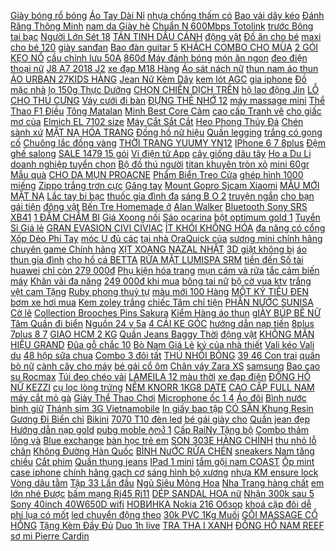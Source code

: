 [Giày bóng rổ bóng](https://sites.google.com/site/taitro1x/giay-bong-ro---bong-chuyen) [Áo Tay Dài Nỉ](https://pds5.ndk.vn/p0/0/360/ao-tay-dai-ni-toc-tim-so-sanh-danh-gia/) [nhựa chống thấm có](https://pds6.ndk.vn/p0/251/129/yem-nhua-chong-tham-co-mang-so-sanh-danh-gia/) [Bao vải dây kéo](https://pds.ndk.vn/p0/16/514/bao-vai-day-keo-bao-kinh-the-thao-so-sanh-danh-gia/) [Đánh Răng Thông Minh](https://pds7.ndk.vn/p0/302/645/combo-2-kep-kem-danh-rang-thong-minh-hinh-thu-so-sanh-danh-gia/) [nam da Giày hè](https://pds6.ndk.vn/p0/263/838/bao-hanh-1-namgiay-ro-nam-da-bo-giay-luoi-nam-da-giay-he-nam-giay-nam-so-sanh-danh-gia/) [Chuẩn N 600Mbps Totolink](https://pds5.ndk.vn/p0/247/731/router-wifi-chuan-n-600mbps-totolink-n600r-so-sanh-danh-gia/) [trước Bông tai bạc](https://pds3.ndk.vn/p0/119/551/dat-truoc-bong-tai-bac-cho-be-gai-hinh-buom-xinh-bac-ta-so-sanh-danh-gia/) [Người Lớn Sét 18](https://sites.google.com/site/chinhhang1w/moc-treo/36660d---mua-2-freeship-moc-ao-nguoi-lon-set-18-cai-mua-ngay) [TÁN TINH DẦU CÁNH](https://pds5.ndk.vn/p0/206/99/may-khuech-tan-tinh-dau-canh-hoa-van-go-cao-cap-canhhoa-so-sanh-danh-gia/) [động vật](https://dongvat2.blogspot.com/2017/12/ico-pincoin-dubai-huong-dan-to-tai.html) [Đồ ăn cho bé](https://sites.google.com/site/dhanhgia12d/do-an-cho-be) [maxi cho bé 120](https://pds5.ndk.vn/p0/211/307/tv07-vay-maxi-cho-be-120-150cm-so-sanh-danh-gia/) [giày sanđan](https://pds6.ndk.vn/p0/262/584/giay-sandan-so-sanh-danh-gia/) [Bao đàn guitar 5](https://pds.ndk.vn/p0/26/155/bao-dan-guitar-5-lop-so-sanh-danh-gia/) [KHÁCH COMBO CHO MÙA](https://pds.ndk.vn/p0/35/232/hang-tra-khach-combo-cho-mua-thu-2019-so-sanh-danh-gia/) [2 GÓI KẸO NỔ](https://pds6.ndk.vn/p0/281/473/combo-2-goi-keo-no-thai-sieu-ngon-so-sanh-danh-gia/) [cầu chỉnh lưu 50A](https://pds4.ndk.vn/p0/189/506/di-ot-diode-cau-chinh-luu-50a-1200v-5-chan-so-sanh-danh-gia/) [860đ Máy đánh bóng](https://sites.google.com/site/noibatxa1x/may-cha-nham/299860d---may-danh-bong-o-to-mua-ngay) [món ăn ngon](https://monanngon2.blogspot.com/2017/08/hoc-thuyet-da-vince-full-thuyet-minh.html) [đeo điện thoại nữ](https://pds.ndk.vn/p0/60/421/tui-deo-cheo-deo-dien-thoai-nu-m008-so-sanh-danh-gia/) [J8 A7 2018 J2](https://pds3.ndk.vn/p0/141/819/samsung-s10-j4-j6-plus-j8-a7-2018-j2-pro-lite-quicksand-diamond-phone-case-so-sanh-danh-gia/) [xe đạp M18 Hàng](https://pds.ndk.vn/p0/0/483/den-pin-mini-gan-tay-cam-xe-dap-m18-hang-nhap-khau-so-sanh-danh-gia/) [Áo sát nách nữ](https://pds5.ndk.vn/p0/226/484/ao-sat-nach-nu-on-4d-so-sanh-danh-gia/) [thun nam áo thun](https://pds6.ndk.vn/p0/294/452/ao-thun-nam-ao-thun-nam-so-sanh-danh-gia/) [ÁO URBAN 27KIDS HÀNG](https://pds4.ndk.vn/p0/163/773/ao-urban-27kids-hang-xuat-khau-so-sanh-danh-gia/) [Jean Nữ Kèm Dây](https://pds5.ndk.vn/p0/205/502/quan-gia-vay-jean-nu-kem-day-that-lung-so-sanh-danh-gia/) [kem lót AGC](https://pds6.ndk.vn/p0/260/228/kem-lot-agc-so-sanh-danh-gia/) [gia iphone](https://giaiphones.blogspot.com/2017/12/gap-ga-sinh-vien-sat-nhan-am-me-tinh.html) [Đồ mặc nhà](https://sites.google.com/site/hangdaux1x/do-mac-nha) [lọ 150g Thực Dưỡng](https://pds6.ndk.vn/p0/264/750/tekka-kho-lo-150g-thuc-duong-ba-loan-so-sanh-danh-gia/) [CHỌN CHIẾN DỊCH TRÊN](http://xn--kimtinonline1-jr2g7a.vn/p0/0/259/video-2-kiem-tien-online-2019-lua-chon-chien-dich-tren-accesstrade-phan-1-kiem-tien-online-accesstrade/) [hộ lao động Jin](https://pds4.ndk.vn/p0/151/155/giay-bao-ho-lao-dong-jin-805-gia-re-so-sanh-danh-gia/) [LỖ CHO THÚ CƯNG](https://pds4.ndk.vn/p0/162/478/ao-3-lo-cho-thu-cung-hinh-ngo-nghinh-size-xl2xl-so-sanh-danh-gia/) [Váy cưới đi bàn](https://pds3.ndk.vn/p0/142/68/vay-cuoi-di-ban-thanh-ly-so-sanh-danh-gia/) [ĐỰNG THẺ NHỚ 12](https://pds6.ndk.vn/p0/290/423/hop-dung-the-nho-12-the-sd-va-12-the-micro-sd-so-sanh-danh-gia/) [máy massage mini](https://pds5.ndk.vn/p0/227/178/may-massage-mini-so-sanh-danh-gia/) [Thể Thao F1 Điều](https://pds.ndk.vn/p0/61/310/sieu-xe-the-thao-f1-dieu-khien-tu-xa-t300i-dc2523-so-sanh-danh-gia/) [Tông Matalan](https://pds.ndk.vn/p0/64/864/tong-matalan-so-sanh-danh-gia/) [Minh Best Core Cảm](https://pds2.ndk.vn/p0/92/703/loa-thong-minh-best-core-cam-ung-loa-cam-ung-so-sanh-danh-gia/) [cao cấp Tranh vẽ](https://pds4.ndk.vn/p0/177/598/decal-dan-kinh-cao-cap-tranh-ve-thanh-pho-trang-den-so-sanh-danh-gia/) [cho giấc mơ của](https://magioithieumomo.haitrieuweb.com/p0/3/151/dau-tu-cho-giac-mo-cua-ban-ma-momo/) [Elmich EL 7102 size](https://pds7.ndk.vn/p0/309/33/chao-chong-dinh-day-tu-elmich-el-7102-size-20cm-so-sanh-danh-gia/) [Máy Cắt Sắt Cắt](https://pds4.ndk.vn/p0/173/17/may-cat-sat-cat-gach-cat-go-dang-ban-lomvum-z1e-qh-110-day-dong-cam-ket-hang-chinh-hang-phat-hien-sai-tra-lai-hang-so-sanh-danh-gia/) [Heo Phong Thủy Đá](https://pds.ndk.vn/p0/30/959/tuong-da-heo-phong-thuy-da-mau-so-sanh-danh-gia/) [Chén sành xứ](https://pds5.ndk.vn/p0/216/668/chen-sanh-xu-so-sanh-danh-gia/) [MẶT NẠ HÓA TRANG](https://pds6.ndk.vn/p0/268/981/mat-na-hoa-trang-halowween-so-sanh-danh-gia/) [Đồng hồ nữ hiệu](https://baoduongdieuhoatainhanoi.blogspot.com/2020/01/giam-gia-ong-ho-nu-hieu-via-brera-nhat.html) [Quần legging](https://pds6.ndk.vn/p0/291/222/quan-legging-so-sanh-danh-gia/) [trắng có gọng cố](https://pds5.ndk.vn/p0/213/34/ao-trang-co-gong-co-dinh-v1-so-sanh-danh-gia/) [Chuông lắc đồng vàng](https://pds7.ndk.vn/p0/301/167/chuong-lac-dong-vang-so-sanh-danh-gia/) [THỜI TRANG YUUMY YN12](https://pds6.ndk.vn/p0/280/632/tui-deo-cheo-nu-thoi-trang-yuumy-yn12-nhieu-mau-so-sanh-danh-gia/) [IPhone 6 7 8plus](https://pds4.ndk.vn/p0/167/574/kinh-cuong-luc-10d-full-man-loai-tot-danh-cho-cac-dong-may-iphone-678plus-ipx-so-sanh-danh-gia/) [Đệm ghế salong](https://pds5.ndk.vn/p0/205/961/dem-ghe-salong-so-sanh-danh-gia/) [SALE 1479 15 gói](https://pds.ndk.vn/p0/27/710/sale-1479-15-goi-silk-collagen-coresi-112021-so-sanh-danh-gia/) [Ví điện tử App](https://magioithieumomo.haitrieuweb.com/p0/3/706/bao-cao-pr-nhom-mixie-chu-de-vi-dien-tu-app-thanh-toan-vi-dien-tu-momo-ma-momo/) [cây giống dâu tây](https://pds6.ndk.vn/p0/256/615/cay-giong-dau-tay-hana-nhat-so-sanh-danh-gia/) [Ho a Du Li](https://sites.google.com/site/tinhdau1x/sach-van-hoa---du-lich) [doanh nghiệp tuyển chọn](https://khuyenmaiinet.haitrieuweb.com/p0/4/775/fbnc-them-mot-cong-cu-giup-doanh-nghiep-tuyen-chon-nhan-tai-danh-gia-inet/) [Bộ đồ thú người](https://pds4.ndk.vn/p0/159/657/bo-do-thu-nguoi-lon-so-sanh-danh-gia/) [titan khuyên tròn xỏ](https://pds2.ndk.vn/p0/72/554/bong-tai-titan-khuyen-tron-xo-lo-so-sanh-danh-gia/) [mini 60gr Mẫu quà](https://pds6.ndk.vn/p0/299/578/dau-goi-sach-gau-thom-lich-lam-romano-mini-60gr-mau-qua-tang-so-sanh-danh-gia/) [CHO DA MỤN PROACNE](https://pds4.ndk.vn/p0/193/655/eucerin-tinh-chat-cho-da-mun-proacne-solution-super-serum-100ml-so-sanh-danh-gia/) [Phẩm Biển Treo Cửa](https://pds.ndk.vn/p0/13/939/bang-go-ten-shop-thiet-ke-theo-yeu-cau-bien-chup-hinh-san-pham-bien-treo-cua-hang-bien-treo-livetream-so-sanh-danh-gia/) [ghép hình 1000 miếng](https://pds5.ndk.vn/p0/237/276/tranh-ghep-hinh-1000-mieng-go-cau-be-rung-xanh-so-sanh-danh-gia/) [Zippo trắng trơn cực](https://pds.ndk.vn/p0/19/502/bat-zippo-trang-tron-cuc-dep-so-sanh-danh-gia/) [Găng tay](https://pds4.ndk.vn/p0/162/392/gang-tay-so-sanh-danh-gia/) [Mount Gopro Sjcam Xiaomi](https://pds.ndk.vn/p0/1/244/mount-gopro-sjcam-xiaomi-so-sanh-danh-gia/) [MẪU MỚI MẶT NẠ](https://pds5.ndk.vn/p0/215/903/mau-moi-mat-na-thai-doc-detoxblanc-so-sanh-danh-gia/) [Lắc tay bi bạc](https://pds6.ndk.vn/p0/256/859/lac-tay-bi-bac-so-sanh-danh-gia/) [thuốc gia đình đa](https://pds2.ndk.vn/p0/76/319/hop-dung-thuoc-gia-dinh-da-nang-2-tang-so-sanh-danh-gia/) [sáng B O 2](https://pds6.ndk.vn/p0/250/711/nen-phat-sang-bo-2-tui-halloween-uh01129-so-sanh-danh-gia/) [truyện ngắn](https://truyenngan3.blogspot.com/2018/01/mon-ngon-moi-ngay-goi-bo-rau-cang-cua.html) [cho bạn gái tiện](https://pds6.ndk.vn/p0/273/111/may-uon-mi-cho-ban-gai-tien-dung-so-sanh-danh-gia/) [động vật](https://dongvat2.blogspot.com/2018/01/video-chinh-sua-cua-toi-namdaik_16.html) [Bến Tre Homemade ở](https://pds4.ndk.vn/p0/175/604/mut-dua-non-ben-tre-homemade-o-tphcm-sai-gon-so-sanh-danh-gia/) [Alan Walker](https://alanwalker0.blogspot.com/2017/12/hgtv-1000-vi-tri-viec-lam-oi-nguoi-lao.html) [Bluetooth Sony SRS XB41](https://pds6.ndk.vn/p0/262/291/loa-bluetooth-sony-srs-xb41-chinh-hang-so-sanh-danh-gia/) [1 ĐẦM CHẤM BI](https://pds3.ndk.vn/p0/124/767/hang-nhap-cao-cap-loai-1-dam-cham-bi-tang-dap-li-phoi-than-den-so-sanh-danh-gia/) [Giá Xoong nồi](https://pds2.ndk.vn/p0/78/519/gia-xoong-noi-so-sanh-danh-gia/) [Sáo ocarina](https://pds2.ndk.vn/p0/65/208/sao-ocarina-so-sanh-danh-gia/) [bột optimum gold 1](https://pds3.ndk.vn/p0/144/531/hang-chinh-hang-sua-bot-optimum-gold-1-900g-date-2020-so-sanh-danh-gia/) [Tuyển Sỉ Giá lẻ](https://pds5.ndk.vn/p0/227/478/tuyen-si-gia-le-nhu-si-quan-au-nu-form-dep-so-sanh-danh-gia/) [GRAN EVASION CIVI CIVIAC](http://cv.xn--kimtinonline1-jr2g7a.vn/p0/0/872/gran-evasion-civi-civiac-kiem-tien-affiliate-civi-vn/) [ÍT KHÓI KHÔNG HÓA](https://pds5.ndk.vn/p0/232/693/nhang-sach-que-thao-duoc-2-tac-300-cay-it-khoi-khong-hoa-chat-an-toan-voi-tre-nho-so-sanh-danh-gia/) [đa năng có cổng](https://pds6.ndk.vn/p0/250/731/o-cam-da-nang-co-cong-sac-usb-den-ngu-led-so-sanh-danh-gia/) [Xốp Dẻo Phi Tay](https://pds3.ndk.vn/p0/125/630/may-bay-xop-deo-phi-tay-loai-to-sieu-ben-46cm-x48cm-so-sanh-danh-gia/) [móc U đủ các](https://pds4.ndk.vn/p0/158/903/gat-mua-silicon-cho-cac-loai-xe-chan-moc-u-du-cac-size-so-sanh-danh-gia/) [tại nhà OraQuick của](https://pds5.ndk.vn/p0/248/231/bo-thu-hiv-tai-nha-oraquick-cua-my-chinh-xac-999-kem-dich-vu-so-sanh-danh-gia/) [sương mini chính hãng](https://suadieuhoataihanoi2.blogspot.com/2020/03/giam-gia-xa-hang-quat-ieu-hoa-phun.html) [chuyên game Chính hãng](https://pds3.ndk.vn/p0/139/32/ban-phim-ensoho-e-104k-y-f-r-chuyen-game-chinh-hang-giao-ngau-nhien-vang-cam-den-do-so-sanh-danh-gia/) [XỊT XOANG NAZAL NHẬT](https://pds.ndk.vn/p0/22/401/thuoc-xit-xoang-nazal-nhat-ban-so-sanh-danh-gia/) [3D giặt không bị](https://pds6.ndk.vn/p0/272/791/ao-khoac-be-trai-hinh-sieu-nhan-nhen-tu-12kg-42kg-chat-thun-da-ca-min-dep-hinh-in-ky-thuat-so-3d-giat-khong-bi-vo-h-so-sanh-danh-gia/) [áo thun gia đình](https://pds5.ndk.vn/p0/241/254/ao-thun-gia-dinh-so-sanh-danh-gia/) [cho hồ cá BETTA](https://pds2.ndk.vn/p0/98/849/vi-sinh-nam-duong-ruot-cho-ho-ca-betta-coffy-so-sanh-danh-gia/) [RỬA MẶT LUMISPA SRM](https://pds4.ndk.vn/p0/182/924/may-rua-mat-lumispa-srm-phieu-bao-hanh-so-sanh-danh-gia/) [tiền đến Số tài](https://magioithieumomo.haitrieuweb.com/p0/2/812/huong-dan-chuyen-tien-den-so-tai-khoan-ngan-hang-tren-viettelpay-ma-momo/) [huawei](https://huawei6.blogspot.com/2018/03/a-co-iem-chuan-vao-lop-10-tinh-binh.html) [chỉ còn 279 000đ](https://cachlamdep3.blogspot.com/2019/11/chi-con-279000-vai-phuong-anh.html) [Phụ kiện hóa trang](https://pds.ndk.vn/p0/6/828/phu-kien-hoa-trang-dui-dui-cho-thu-cung-so-sanh-danh-gia/) [mụn cám và rửa](https://pds.ndk.vn/p0/33/312/combo-2-mieng-cha-mun-cam-va-rua-mat-hinh-giot-nuoc-so-sanh-danh-gia/) [tắc cảm biến máy](https://pds4.ndk.vn/p0/163/917/1-cong-tac-cam-bien-may-nuoc-nong-cong-tac-cam-bien-binh-nong-lanh-so-sanh-danh-gia/) [Khăn vải đa năng](https://pds3.ndk.vn/p0/121/923/khan-vai-da-nang-hien-trang-so-sanh-danh-gia/) [249 000đ khi mua](https://sites.google.com/site/mayphunson1x/may-lam-toi-den/chi-co-1249000d-khi-mua-may-lam-toi-den-sunca-sf-g200) [bông tai nữ](https://pds6.ndk.vn/p0/270/543/bong-tai-nu-so-sanh-danh-gia/) [bộ cờ vua ktv](https://pds.ndk.vn/p0/39/405/bo-co-vua-ktv-so-sanh-danh-gia/) [trắng vệt cam Tặng](https://pds3.ndk.vn/p0/131/726/giay-prophere-trang-vet-cam-tang-tat-khu-mui-tang-moc-khoa-sneaker-freeship-don-hang-40k-so-sanh-danh-gia/) [Ruby phong thuỷ tự](https://pds5.ndk.vn/p0/218/951/ruby-phong-thuy-tu-nhien-so-sanh-danh-gia/) [màu mới 100 Hàng](https://pds.ndk.vn/p0/4/411/dan-ukulele-mau-moi-100-hang-co-san-pick-gay-so-sanh-danh-gia/) [MỘT KÝ TIÊU ĐEN](https://pds5.ndk.vn/p0/237/538/mua-2-ky-mien-phi-ship-20k-mot-ky-tieu-den-tieu-phoi-kho-nha-trong-dam-bao-chat-luong-tieu-dak-lak-so-sanh-danh-gia/) [bơm xe hơi mua](https://sites.google.com/site/gaubongd3124/phu-kien-ben-trong-o-to-khac/564000d---may-bom-xe-hoi-mua-ngay) [Kem zoley trắng](https://pds.ndk.vn/p0/8/574/kem-zoley-trang-so-sanh-danh-gia/) [chiếc Tăm chỉ tiện](https://pds6.ndk.vn/p0/289/378/hot-combo-2-goi-tam-chi-nha-khoa-oraltana-100-chiec-tam-chi-tien-loi-re-so-sanh-danh-gia/) [PHẤN NƯỚC SUNISA](https://pds3.ndk.vn/p0/139/603/phan-nuoc-sunisa-so-sanh-danh-gia/) [Cờ lê](https://pds5.ndk.vn/p0/232/684/co-le-so-sanh-danh-gia/) [Collection Brooches Pins Sakura](https://pds.ndk.vn/p0/36/13/ready-stock-sakura-brooches-pins-1pc-sakura-collection-brooches-pins-sakura-accessories-so-sanh-danh-gia/) [Kiểm Hàng áo thun](https://pds5.ndk.vn/p0/246/496/duoc-kiem-hang-ao-thun-unisex-tay-lo-form-rong-nam-nu-so-sanh-danh-gia/) [gIÀY BÚP BÊ NỮ](https://pds4.ndk.vn/p0/170/975/giay-bup-be-nu-vcr-so-sanh-danh-gia/) [Tâm Quần đi biển](https://pds.ndk.vn/p0/14/439/quan-tam-quan-di-bien-sieu-hot-so-sanh-danh-gia/) [Nguồn 24 v 5a](https://pds3.ndk.vn/p0/102/818/nguon-24-v-5a-so-sanh-danh-gia/) [4 CÁI KE GÓC](https://pds2.ndk.vn/p0/65/153/bo-4-cai-ke-goc-nam-cham-12kg-so-sanh-danh-gia/) [hướng dẫn nạp tiền](https://magioithieumomo.haitrieuweb.com/p0/3/121/huong-dan-nap-tien-bang-momo-tren-trang-web-thomo67com-ma-momo/) [8plus 7plus 8 7](https://samsung65.blogspot.com/2019/07/op-silicon-trong-am-may-iphone-xs-max-x.html) [GIAO HCM 2 KG](https://pds3.ndk.vn/p0/114/588/giao-hcm-2-kg-nho-den-my-khong-hat-nhap-khau-biovegi-so-sanh-danh-gia/) [Quần Jeans Baggy Thời](https://pds4.ndk.vn/p0/171/962/hot-trend-quan-jeans-baggy-thoi-trang-unisex-lb35-so-sanh-danh-gia/) [động vật](https://dongvat2.blogspot.com/2017/12/top-5-mon-ngon-nuc-tieng-ai-hoc-nong.html) [KHÔNG MẶN HIỆU GRAND](https://pds7.ndk.vn/p0/305/561/pho-mai-xong-khoi-khong-man-hieu-grandor-200gr-so-sanh-danh-gia/) [Đũa gỗ chắc 10](https://pds3.ndk.vn/p0/140/338/dua-go-chac-10-doi-so-sanh-danh-gia/) [Bò Nam Giá Lẻ](https://pds3.ndk.vn/p0/146/39/vi-da-khac-ten-vi-da-bo-nam-gia-le-nhu-gia-si-so-sanh-danh-gia/) [ký của nhà thiết](https://pds3.ndk.vn/p0/106/318/na-cao-su-ufo-hop-kim-dong-dai-loan-chac-75-ban-co-chu-ky-cua-nha-thiet-ke-vu-tuan-so-sanh-danh-gia/) [Vali kéo Vali du](https://pds3.ndk.vn/p0/130/240/vali-vali-keo-vali-du-lich-vali-keo-vai-so-sanh-danh-gia/) [48 hộp sữa chua](https://pds5.ndk.vn/p0/223/459/thung-48-hop-sua-chua-uong-nestle-yogu-co-chua-to-yen-115ml-so-sanh-danh-gia/) [Combo 3 đôi tất](https://pds4.ndk.vn/p0/192/596/combo-3-doi-tat-mua-co-ren-be-gai-du-size-so-sanh-danh-gia/) [THÚ NHỒI BÔNG](https://pds.ndk.vn/p0/49/148/thu-nhoi-bong-so-sanh-danh-gia/) [39 46 Con trai](https://bongda5.blogspot.com/2020/01/giam-gia-chinh-hang-giay-bong-ro-nike.html) [quần bò nữ](https://pds6.ndk.vn/p0/294/772/quan-bo-nu-so-sanh-danh-gia/) [cành cây cho máy](https://pds4.ndk.vn/p0/177/753/bo-cat-canh-cay-cho-may-cat-co-so-sanh-danh-gia/) [bé gái cổ ôm](https://pds5.ndk.vn/p0/204/693/giay-luoi-len-cho-be-trai-be-gai-co-om-de-cao-su-mem-so-sanh-danh-gia/) [Chân váy Zara XS](https://pds5.ndk.vn/p0/243/332/chan-vay-zara-xs-so-sanh-danh-gia/) [samsung](https://samsung65.blogspot.com/2017/08/highlights-philippines-vs-myanmar-sea.html) [Bao cao su Rocmax](https://pds2.ndk.vn/p0/95/193/bao-cao-su-rocmax-so-sanh-danh-gia/) [Túi đeo chéo vải](https://pds.ndk.vn/p0/35/663/tui-deo-cheo-vai-dep-tx9123-so-sanh-danh-gia/) [LAMEILA 12 màu thời](https://pds7.ndk.vn/p0/301/146/chinh-hang-bang-phan-mat-lameila-12-mau-thoi-thuong-phan-mat-noi-dia-trung-bang-mau-mat-13g-so-sanh-danh-gia/) [xe đạp điện](https://xedapdien2.blogspot.com/2017/12/sua-chua-may-nen-khi-tai-bnh-duong.html) [ĐỒNG HỒ NỮ KEZZI](https://pds4.ndk.vn/p0/189/231/sieu-sale-dong-ho-nu-kezzi-chinh-hang-thoi-trang-cao-cap-so-sanh-danh-gia/) [cụ lọc lòng trứng](https://pds4.ndk.vn/p0/155/774/dung-cu-loc-long-trung-ga-so-sanh-danh-gia/) [NÊM KNORR 1KG8 DATE](https://pds5.ndk.vn/p0/212/61/bich-hat-nem-knorr-1kg8-date-t9-2020-so-sanh-danh-gia/) [CAO CẤP FULL NAM](https://pds3.ndk.vn/p0/108/483/giay-the-thao-jordan-den-cao-cap-full-nam-nu-so-sanh-danh-gia/) [máy cắt mỏ gà](https://pds7.ndk.vn/p0/309/181/may-cat-mo-ga-so-sanh-danh-gia/) [Giày Thể Thao Chơi](https://pds.ndk.vn/p0/34/142/giay-bong-ro-lebron-james-soldier-15-anh-that-giay-bong-ro-cao-cap-basketball-shoes-giay-the-thao-choi-bong-ro-so-sanh-danh-gia/) [Microphone ốc 1 4](https://pds4.ndk.vn/p0/152/36/bracket-doi-den-led-microphone-oc-14-tripod-dai-27cm-so-sanh-danh-gia/) [Áo đôi](https://pds5.ndk.vn/p0/242/566/ao-doi-so-sanh-danh-gia/) [Bình nước bình giữ](https://sites.google.com/site/quatang1sx/binh-nuoc---binh-giu-nhiet) [Thánh sim 3G Vietnamobile](https://pds5.ndk.vn/p0/213/813/thanh-sim-3g-vietnamobile-free-4gb-ngay-10-so-dau-09-nhe-so-sanh-danh-gia/) [In giấy bao tập](https://pds5.ndk.vn/p0/213/284/in-giay-bao-tap-theo-yeu-cau-so-sanh-danh-gia/) [CÓ SẴN Khung Resin](https://pds.ndk.vn/p0/46/323/co-san-khung-resin-7-loai-so-sanh-danh-gia/) [Gương Đi Biển chỉ](https://sites.google.com/site/top1xa1a/kinh-mat/kinh-ram-chu-v-hotgirl-kinh-trang-guong-di-bien-chi-voi-145700d) [Bikini](https://pds.ndk.vn/p0/0/94/bikini-so-sanh-danh-gia/) [7070 T10 đèn led](https://pds6.ndk.vn/p0/254/956/den-xi-nhan-den-demi-7070-t10-den-led-xi-nhan-den-led-demi-den-led-suong-mu-led-chieu-bien-so-mat-dong-ho-so-sanh-danh-gia/) [bé gái giày cho](https://pds4.ndk.vn/p0/190/666/giay-be-gai-giay-cho-be-xuat-khau-so-sanh-danh-gia/) [Quần jean đẹp](https://pds6.ndk.vn/p0/292/636/quan-jean-dep-so-sanh-danh-gia/) [Hướng dẫn nạp gold](https://magioithieumomo.haitrieuweb.com/p0/1/751/huong-dan-nap-gold-bang-momo-wallet-ma-momo/) [pubg moble ტოპ 1](http://cv.xn--kimtinonline1-jr2g7a.vn/p0/0/893/pubg-moble-top-1-civi-man-tan-ertad1-kiem-tien-affiliate-civi-vn/) [Cấp RaiNy Tặng bộ](https://pds6.ndk.vn/p0/299/91/bep-gas-hong-ngoai-don-cao-cap-rainy-tang-bo-van-day-hang-chinh-hang-so-sanh-danh-gia/) [Combo thảm lông và](https://pds6.ndk.vn/p0/293/899/combo-tham-long-va-phu-kien-nhieu-mon-chup-anh-my-pham-giay-dep-so-sanh-danh-gia/) [Blue exchange](https://blueexchange1.blogspot.com/2018/01/ngam-qua-nay-voi-ruou-uong-10-nam-sau.html) [bàn học trẻ em](https://pds4.ndk.vn/p0/162/700/ban-hoc-tre-em-so-sanh-danh-gia/) [SON 303E HÀNG CHÍNH](https://pds.ndk.vn/p0/48/921/dieu-khien-tivi-da-nang-suoer-son-303e-hang-chinh-hang-so-sanh-danh-gia/) [thu nhỏ lỗ chân](https://pds4.ndk.vn/p0/175/560/te-bao-goc-tri-seo-ro-thu-nho-lo-chan-long-gsc-lo-8ml-so-sanh-danh-gia/) [Không Đường Hàn Quốc](https://pds2.ndk.vn/p0/84/490/combo-5-goi-keo-sam-canh-dao-khong-duong-han-quoc-tui-200g-so-sanh-danh-gia/) [BÌNH NưỚC RỬA CHÉN](https://pds6.ndk.vn/p0/271/980/binh-nuoc-rua-chen-net-1kg5-so-sanh-danh-gia/) [sneakers Nam tăng chiều](https://pds.ndk.vn/p0/61/822/giay-sneakers-nam-tang-chieu-cao-gia-re-giay-the-thao-phong-cach-han-quoc-2019-so-sanh-danh-gia/) [Cắt phim](https://pds5.ndk.vn/p0/213/17/cat-phim-so-sanh-danh-gia/) [Quần thụng jeans](https://pds7.ndk.vn/p0/307/375/quan-thung-jeans-so-sanh-danh-gia/) [IPad 1 mini](https://pds7.ndk.vn/p0/309/237/ipad-1-mini-so-sanh-danh-gia/) [tắm gội nam COAST](https://pds7.ndk.vn/p0/301/41/sua-tam-goi-nam-coast-532ml-so-sanh-danh-gia/) [Ốp mint case iphone](https://pds2.ndk.vn/p0/86/246/op-mintcase-iphone-x-so-sanh-danh-gia/) [chính hãng gạch cơ](https://pds.ndk.vn/p0/0/475/lego-chinh-hang-gach-co-ban-ban-theo-kg-so-sanh-danh-gia/) [sáng hình bộ xương](https://pds6.ndk.vn/p0/250/701/mat-day-chuyen-phat-sang-hinh-bo-xuong-halloween-uh01146-so-sanh-danh-gia/) [nhựa KM ensure lock](https://pds.ndk.vn/p0/16/213/binh-nhua-km-ensure-locklock-so-sanh-danh-gia/) [Vòng dâu tằm](https://pds5.ndk.vn/p0/237/614/vong-dau-tam-so-sanh-danh-gia/) [Tập 33 Lần đầu](https://khuyenmaiinet.haitrieuweb.com/p0/4/793/moc-meo-tap-33-lan-dau-cua-gai-danh-gia-inet/) [Ngủ Siêu Mỏng Hoa](https://pds4.ndk.vn/p0/192/485/dam-ngu-sieu-mong-hoa-hong-ms302-so-sanh-danh-gia/) [Nha Trang hàng chất](https://pds.ndk.vn/p0/7/832/250g-muc-tam-gia-vi-nguyen-con-nha-trang-hang-chat-luong-loai-i-so-sanh-danh-gia/) [em lớn nhé Được](https://pds2.ndk.vn/p0/77/475/sach-cho-em-lon-nhe-duoc-khong-tai-ban-2019-so-sanh-danh-gia/) [bấm mạng Rj45 Rj11](https://pds7.ndk.vn/p0/309/933/kim-bam-mang-rj45rj11-chinh-hang-so-sanh-danh-gia/) [DÉP SANDAL HOA nữ](https://pds4.ndk.vn/p0/153/607/dep-sandal-hoa-nu-so-sanh-danh-gia/) [Nhận 300k sau 5](https://magioithieumomo.haitrieuweb.com/p0/2/360/huong-dan-cach-kiem-tien-tu-vi-momo-l-nhan-300k-sau-5-phut-ma-momo/) [Sony 40inch 40W650D wifi](https://pds3.ndk.vn/p0/122/230/tivi-sony-40inch-40w650d-wifi-internet-so-sanh-danh-gia/) [НОВИНКА Nokia 216 Обзор](https://khuyenmaiinet.haitrieuweb.com/p0/4/994/novinka-nokia-216-obzor-nokia-216-otzyvy-nokia-216-dual-danh-gia-inet/) [khoá cặp đôi dễ](https://pds5.ndk.vn/p0/234/256/moc-khoa-cap-doi-de-thuong-so-sanh-danh-gia/) [phi lụa có mốt](https://pds5.ndk.vn/p0/226/562/ao-yem-phi-lua-co-mot-nguc-so-sanh-danh-gia/) [led chuyển động theo](https://pds4.ndk.vn/p0/181/597/den-led-chuyen-dong-theo-nhac-rainbow-music-led-so-sanh-danh-gia/) [30k PVC 1Kg Muối](https://pds5.ndk.vn/p0/236/467/tang-30k-pvc-1kg-muoi-cham-cheo-gia-truyen-tay-bac-1kg-dong-thanh-4-hop-nhu-hinh-so-sanh-danh-gia/) [GỐI MASSAGE CỔ HỒNG](https://pds4.ndk.vn/p0/176/495/goi-massage-co-hong-ngoai-so-sanh-danh-gia/) [Tặng Kèm Đầy Đủ](https://pds2.ndk.vn/p0/71/926/cay-thong-noel-90cm-tang-kem-day-du-phu-kien-so-sanh-danh-gia/) [Duo 1h live](https://rocket1h.haitrieuweb.com/p0/6/340/duo-1h-live-rocket-1h-tang-thoi-gian/) [TRA THA I XANH](https://pds4.ndk.vn/p0/184/372/tra-thai-xanh-200g-so-sanh-danh-gia/) [ĐỒNG HỒ NAM REEF](https://pds.ndk.vn/p0/51/651/reef-tiger-vietnam-dong-ho-nam-reef-tiger-rga7503-ywb-so-sanh-danh-gia/) [sơ mi Pierre Cardin](https://pds5.ndk.vn/p0/241/446/ao-so-mi-pierre-cardin-coc-tay-ke-caro-va-ke-soc-so-sanh-danh-gia/) 
